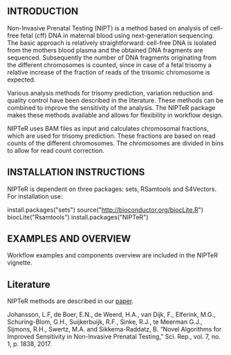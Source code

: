 INTRODUCTION
------------

Non-Invasive Prenatal Testing (NIPT) is a method based on analysis of cell-free fetal (cff) DNA in maternal blood using next-generation sequencing. The basic approach is relatively straightforward: cell-free DNA is isolated from the mothers blood plasma and the obtained DNA fragments are sequenced. Subsequently the number of DNA fragments originating from the different chromosomes is counted, since in case of a fetal trisomy a relative increase of the fraction of reads of the trisomic chromosome is expected.

Various analysis methods for trisomy prediction, variation reduction and quality control have been described in the literature. These methods can be combined to improve the sensitivity of the analysis. The NIPTeR package makes these methods available and allows for flexibility in workflow design.

NIPTeR uses BAM files as input and calculates chromosomal fractions, which are used for trisomy prediction. These fractions are based on read counts of the different chromosomes. The chromosomes are divided in bins to allow for read count correction.

INSTALLATION INSTRUCTIONS
-------------------------

NIPTeR is dependent on three packages: sets, RSamtools and S4Vectors. For installation use:

install.packages("sets") source("<http://bioconductor.org/biocLite.R>") biocLite("Rsamtools") install.packages("NIPTeR")

EXAMPLES AND OVERVIEW
---------------------

Workflow examples and components overview are included in the NIPTeR vignette.

Literature
---------------------
NIPTeR methods are described in our [paper](https://www.nature.com/articles/s41598-017-02031-5).

Johansson, L.F, de Boer, E.N., de Weerd, H.A., van Dijk, F., Elferink, M.G., Schuring-Blom, G.H., Suijkerbuijk, R.F., Sinke, R.J., te Meerman G.J., Sijmons, R.H., Swertz, M.A. and Sikkema-Raddatz, B. “Novel Algorithms for Improved Sensitivity in Non-Invasive Prenatal Testing,” Sci. Rep., vol. 7, no. 1, p. 1838, 2017.
